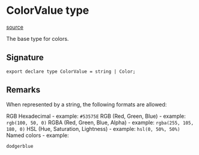 # ColorValue type

[source](https://developers.meta.com/horizon-worlds/reference/2.0.0/ui_colorvalue)

The base type for colors.

## Signature

```
export declare type ColorValue = string | Color;
```

## Remarks

When represented by a string, the following formats are allowed:

  

RGB Hexadecimal - example: `#53575E` RGB (Red, Green, Blue) - example: `rgb(100, 50, 0)` RGBA (Red, Green, Blue, Alpha) - example: `rgba(255, 105, 180, 0)` HSL (Hue, Saturation, Lightness) - example: `hsl(0, 50%, 50%)` Named colors - example: 

`dodgerblue`